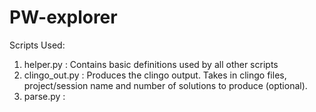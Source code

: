 # PW-explorer

 Scripts Used:
 
 1. helper.py : Contains basic definitions used by all other scripts
 2. clingo_out.py : Produces the clingo output. Takes in clingo files, project/session name and number of solutions to produce (optional).
 3. parse.py : 
